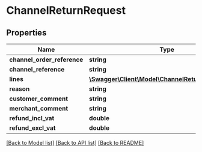 # ChannelReturnRequest

## Properties
Name | Type | Description | Notes
------------ | ------------- | ------------- | -------------
**channel_order_reference** | **string** |  | 
**channel_reference** | **string** |  | 
**lines** | [**\Swagger\Client\Model\ChannelReturnLineRequest[]**](ChannelReturnLineRequest.md) |  | 
**reason** | **string** |  | [optional] 
**customer_comment** | **string** |  | [optional] 
**merchant_comment** | **string** |  | [optional] 
**refund_incl_vat** | **double** |  | [optional] 
**refund_excl_vat** | **double** |  | [optional] 

[[Back to Model list]](../README.md#documentation-for-models) [[Back to API list]](../README.md#documentation-for-api-endpoints) [[Back to README]](../README.md)



